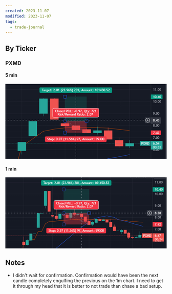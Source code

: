 ```yaml
---
created: 2023-11-07
modified: 2023-11-07
tags:
  - trade-journal
---
```

## By Ticker
### PXMD
#### 5 min
![Pasted image 20231107073414](../../ATTACHMENTS/Pasted%20image%2020231107073414.png)
#### 1 min
![Pasted image 20231107073348](../../ATTACHMENTS/Pasted%20image%2020231107073348.png)

## Notes
- I didn't wait for confirmation. Confirmation would have been the next candle completely engulfing the previous on the 1m chart. I need to get it through my head that it is better to not trade than chase a bad setup. 